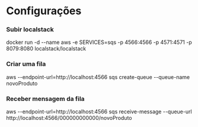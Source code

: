 # Configurações

### Subir localstack

docker run -d --name aws -e SERVICES=sqs -p 4566:4566 -p 4571:4571 -p 8079:8080 localstack/localstack

### Criar uma fila

aws --endpoint-url=http://localhost:4566 sqs create-queue --queue-name novoProduto

### Receber mensagem da fila

aws --endpoint-url=http://localhost:4566 sqs receive-message --queue-url http://localhost:4566/000000000000/novoProduto
